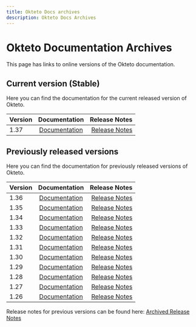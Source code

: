 ```yaml
---
title: Okteto Docs archives
description: Okteto Docs Archives
---
```


# Okteto Documentation Archives

This page has links to online versions of the Okteto documentation.

## Current version (Stable)

Here you can find the documentation for the current released version of Okteto.

| Version |   Documentation    |                    Release Notes |
| :------ | :----------------: | -------------------------------: |
| 1.37    | [Documentation](/) | [Release Notes](/release-notes/) |

## Previously released versions

Here you can find the documentation for previously released versions of Okteto.

| Version |     Documentation      |                                        Release Notes |
| :------ | :--------------------: | ---------------------------------------------------: |
| 1.36    | [Documentation](/1.36) |                [Release Notes](/1.36/release-notes/) |
| 1.35    | [Documentation](/1.35) |                [Release Notes](/1.35/release-notes/) |
| 1.34    | [Documentation](/1.34) |                [Release Notes](/1.34/release-notes/) |
| 1.33    | [Documentation](/1.33) |                [Release Notes](/1.33/release-notes/) |
| 1.32    | [Documentation](/1.32) |                [Release Notes](/1.32/release-notes/) |
| 1.31    | [Documentation](/1.31) |                [Release Notes](/1.31/release-notes/) |
| 1.30    | [Documentation](/1.30) |                [Release Notes](/1.30/release-notes/) |
| 1.29    | [Documentation](/1.29) |                [Release Notes](/1.29/release-notes/) |
| 1.28    | [Documentation](/1.28) |                [Release Notes](/1.28/release-notes/) |
| 1.27    | [Documentation](/1.27) |                [Release Notes](/1.27/release-notes/) |
| 1.26    | [Documentation](/1.26) |                [Release Notes](/1.26/release-notes/) |

Release notes for previous versions can be found here: [Archived Release Notes](/archived-release-notes/)
